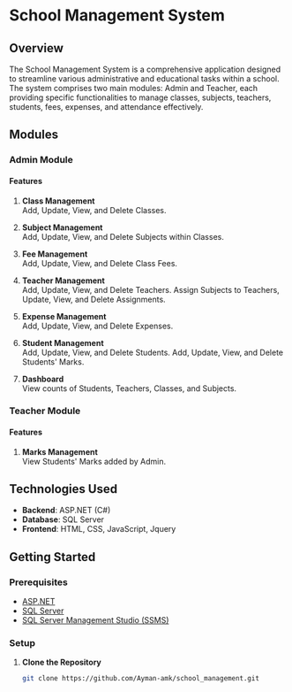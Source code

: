 # School Management System

## Overview

The School Management System is a comprehensive application designed to streamline various administrative and educational tasks within a school. The system comprises two main modules: Admin and Teacher, each providing specific functionalities to manage classes, subjects, teachers, students, fees, expenses, and attendance effectively.

## Modules

### Admin Module

#### Features
1. **Class Management** \
    Add, Update, View, and Delete Classes.
   
2. **Subject Management** \
   Add, Update, View, and Delete Subjects within Classes.
   
3. **Fee Management** \
   Add, Update, View, and Delete Class Fees.
   
4. **Teacher Management** \
   Add, Update, View, and Delete Teachers.
   Assign Subjects to Teachers, Update, View, and Delete Assignments.
   
5. **Expense Management** \
   Add, Update, View, and Delete Expenses.
   
6. **Student Management** \
   Add, Update, View, and Delete Students.
   Add, Update, View, and Delete Students' Marks.
   
8. **Dashboard** \
   View counts of Students, Teachers, Classes, and Subjects.

### Teacher Module

#### Features   
1. **Marks Management** \
   View Students' Marks added by Admin.

## Technologies Used

- **Backend**: ASP.NET (C#)
- **Database**: SQL Server
- **Frontend**: HTML, CSS, JavaScript, Jquery

## Getting Started

### Prerequisites

- [ASP.NET](https://dotnet.microsoft.com/apps/aspnet)
- [SQL Server](https://www.microsoft.com/en-us/sql-server)
- [SQL Server Management Studio (SSMS)](https://docs.microsoft.com/en-us/sql/ssms/download-sql-server-management-studio-ssms)

### Setup

1. **Clone the Repository**

   ```bash
   git clone https://github.com/Ayman-amk/school_management.git
